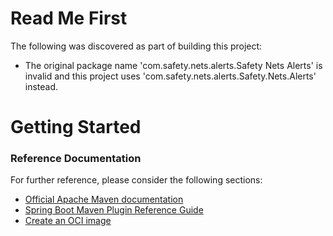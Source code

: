 # Read Me First
The following was discovered as part of building this project:

* The original package name 'com.safety.nets.alerts.Safety Nets Alerts' is invalid and this project uses 'com.safety.nets.alerts.Safety.Nets.Alerts' instead.

# Getting Started

### Reference Documentation
For further reference, please consider the following sections:

* [Official Apache Maven documentation](https://maven.apache.org/guides/index.html)
* [Spring Boot Maven Plugin Reference Guide](https://docs.spring.io/spring-boot/docs/2.5.1/maven-plugin/reference/html/)
* [Create an OCI image](https://docs.spring.io/spring-boot/docs/2.5.1/maven-plugin/reference/html/#build-image)

